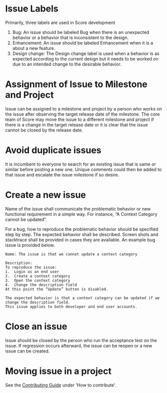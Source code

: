 # Issue Labels
Primarily, three labels are used in Score development
1. Bug: An issue should be labeled Bug when there is an unexpected behavior or a behavior that is inconsistent to the design.
2. Enhancement: An issue should be labeled Enhancement when it is a about a new feature.
3. Design change: The Design change label is used when a behavior is as expected according to the current design but it needs to be worked on due to an intended change to the desirable behavior.

# Assignment of Issue to Milestone and Project
Issue can be assigned to a milestone and project by a person who works on the issue after observing the target release date of the milestone. The core team of Score may move the issue to a different milestone and project if there is a change in the target release date or it is clear that the issue cannot be closed by the release date.

# Avoid duplicate issues
It is incumbent to everyone to search for an existing issue that is same or similar before posting a new one. Unique comments could then be added to that issue and escalate the issue milestone if so desire.

# Create a new issue
Name of the issue shall communicate the problematic behavior or new functional requirement in a simple way. For instance, “A Context Category cannot be updated”. 

For a bug, how to reproduce the problematic behavior should be specified step by step. The expected behavior shall be described. Screen shots and stacktrace shall be provided in cases they are available. An example bug issue is provided below.

```
Name: The issue is that we cannot update a context category

Description:
To reproduce the issue:
1.	Login as an end user
2.	Create a context category
3.	Open the context category
4.	Change the description field
At this point the “Update” button is disabled.

The expected behavior is that a context category can be updated if we change the description field.
This issue applies to both developer and end user accounts.
```

# Close an issue
Issue should be closed by the person who run the acceptance test on the issue. If regression occurs afterward, the issue can be reopen or a new issue can be created.

# Moving issue in a project
See the [Contributing Guide](https://github.com/OAGi/Score/docs/CONTRIBUTING.md) under 'How to contribute'.

